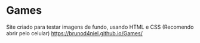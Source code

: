 # Games
 Site criado para testar imagens de fundo, usando HTML e CSS
 (Recomendo abrir pelo celular)
 https://brunod4niel.github.io/Games/
